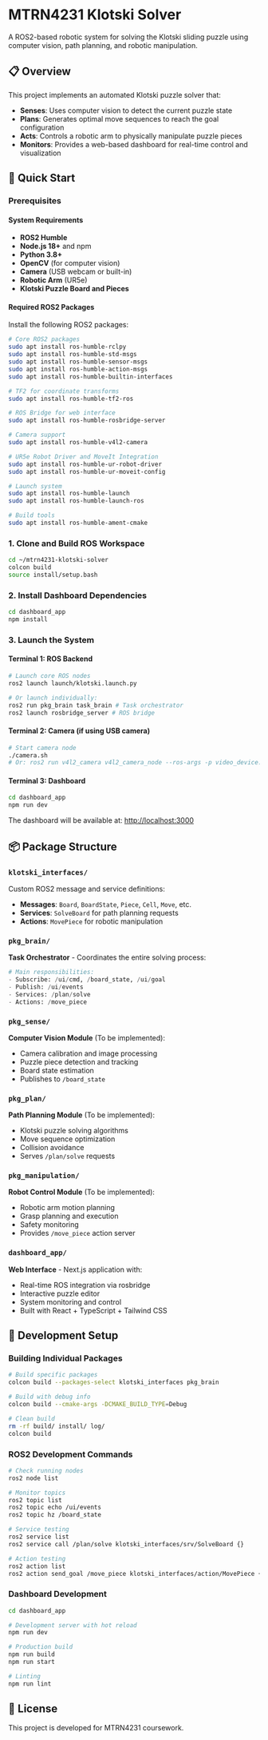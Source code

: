# MTRN4231 Klotski Solver

A ROS2-based robotic system for solving the Klotski sliding puzzle using computer vision, path planning, and robotic manipulation.

## 📋 Overview

This project implements an automated Klotski puzzle solver that:

- **Senses**: Uses computer vision to detect the current puzzle state
- **Plans**: Generates optimal move sequences to reach the goal configuration
- **Acts**: Controls a robotic arm to physically manipulate puzzle pieces
- **Monitors**: Provides a web-based dashboard for real-time control and visualization

## 🚀 Quick Start

### Prerequisites

#### System Requirements

- **ROS2 Humble**
- **Node.js 18+** and npm
- **Python 3.8+**
- **OpenCV** (for computer vision)
- **Camera** (USB webcam or built-in)
- **Robotic Arm** (UR5e)
- **Klotski Puzzle Board and Pieces**

#### Required ROS2 Packages

Install the following ROS2 packages:

```bash
# Core ROS2 packages
sudo apt install ros-humble-rclpy
sudo apt install ros-humble-std-msgs
sudo apt install ros-humble-sensor-msgs
sudo apt install ros-humble-action-msgs
sudo apt install ros-humble-builtin-interfaces

# TF2 for coordinate transforms
sudo apt install ros-humble-tf2-ros

# ROS Bridge for web interface
sudo apt install ros-humble-rosbridge-server

# Camera support
sudo apt install ros-humble-v4l2-camera

# UR5e Robot Driver and MoveIt Integration
sudo apt install ros-humble-ur-robot-driver
sudo apt install ros-humble-ur-moveit-config

# Launch system
sudo apt install ros-humble-launch
sudo apt install ros-humble-launch-ros

# Build tools
sudo apt install ros-humble-ament-cmake
```

### 1. Clone and Build ROS Workspace

```bash
cd ~/mtrn4231-klotski-solver
colcon build
source install/setup.bash
```

### 2. Install Dashboard Dependencies

```bash
cd dashboard_app
npm install
```

### 3. Launch the System

#### Terminal 1: ROS Backend

```bash
# Launch core ROS nodes
ros2 launch launch/klotski.launch.py

# Or launch individually:
ros2 run pkg_brain task_brain # Task orchestrator
ros2 launch rosbridge_server # ROS bridge
```

#### Terminal 2: Camera (if using USB camera)

```bash
# Start camera node
./camera.sh
# Or: ros2 run v4l2_camera v4l2_camera_node --ros-args -p video_device:="/dev/video0"
```

#### Terminal 3: Dashboard

```bash
cd dashboard_app
npm run dev
```

The dashboard will be available at: <http://localhost:3000>

## 📦 Package Structure

### `klotski_interfaces/`

Custom ROS2 message and service definitions:

- **Messages**: `Board`, `BoardState`, `Piece`, `Cell`, `Move`, etc.
- **Services**: `SolveBoard` for path planning requests
- **Actions**: `MovePiece` for robotic manipulation

### `pkg_brain/`

**Task Orchestrator** - Coordinates the entire solving process:

```python
# Main responsibilities:
- Subscribe: /ui/cmd, /board_state, /ui/goal
- Publish: /ui/events
- Services: /plan/solve
- Actions: /move_piece
```

### `pkg_sense/`

**Computer Vision Module** (To be implemented):

- Camera calibration and image processing
- Puzzle piece detection and tracking
- Board state estimation
- Publishes to `/board_state`

### `pkg_plan/`

**Path Planning Module** (To be implemented):

- Klotski puzzle solving algorithms
- Move sequence optimization
- Collision avoidance
- Serves `/plan/solve` requests

### `pkg_manipulation/`

**Robot Control Module** (To be implemented):

- Robotic arm motion planning
- Grasp planning and execution
- Safety monitoring
- Provides `/move_piece` action server

### `dashboard_app/`

**Web Interface** - Next.js application with:

- Real-time ROS integration via rosbridge
- Interactive puzzle editor
- System monitoring and control
- Built with React + TypeScript + Tailwind CSS

## 🔧 Development Setup

### Building Individual Packages

```bash
# Build specific packages
colcon build --packages-select klotski_interfaces pkg_brain

# Build with debug info
colcon build --cmake-args -DCMAKE_BUILD_TYPE=Debug

# Clean build
rm -rf build/ install/ log/
colcon build
```

### ROS2 Development Commands

```bash
# Check running nodes
ros2 node list

# Monitor topics
ros2 topic list
ros2 topic echo /ui/events
ros2 topic hz /board_state

# Service testing
ros2 service list
ros2 service call /plan/solve klotski_interfaces/srv/SolveBoard {}

# Action testing
ros2 action list
ros2 action send_goal /move_piece klotski_interfaces/action/MovePiece {}
```

### Dashboard Development

```bash
cd dashboard_app

# Development server with hot reload
npm run dev

# Production build
npm run build
npm run start

# Linting
npm run lint
```

## 📄 License

This project is developed for MTRN4231 coursework.
